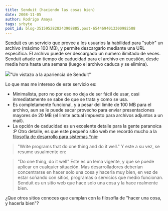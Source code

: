 ```yaml
---
title: Senduit (haciendo las cosas bien)
date: 2008-11-05
author: Rodrigo Amaya
tags: srbyte
post_id: blog-3515952828243908885.post-6544694013300982508
---
```


[Senduit](http://www.senduit.com/) es un servicio que provee a los usuarios la habilidad para "subir" un archivo (máximo 100 MB), y permite descargarlo mediante una URL especifica. El archivo puede ser descargado un numero ilimitado de veces. Senduit añade un tiempo de caducidad para el archivo en cuestión, desde media hora hasta una semana (luego el archivo caduca y se elimina).

[![](http://2.bp.blogspot.com/_ayvorITawE4/SRGp4uokntI/AAAAAAAABZw/Nce1UpzcpoA/s320/senduit.png)](http://2.bp.blogspot.com/_ayvorITawE4/SRGp4uokntI/AAAAAAAABZw/Nce1UpzcpoA/s1600-h/senduit.png)"Un vistazo a la apariencia de Senduit"

Lo que mas me intereso de este servicio es:

- Minimalista, pero no por eso no deja de ser fácil de usar, casi inmediatamente se sabe de que se trata y como se usa.
- Es completamente funcional, y a pesar del limite de 100 MB para el archivo, aun se le puede sacar provecho para enviar presentaciones mayores de 20 MB (el limite actual impuesto para archivos adjuntos a un mail).
- La opción de caducidad es un excelente detalle para la gente paranoica :P
Otro detalle, es que este pequeño sitio web me recordó mucho a la [filosofía de desarrollo para sistemas *nix](http://en.wikipedia.org/wiki/Unix_philosophy):

> "Write programs that do one thing and do it well."
Y este a su vez, se resume usualmente en:

> "Do one
> thing, do it well"
Este es un lema vigente, y que se puede aplicar en cualquier situación. Mas desarrolladores deberían concentrarse en hacer solo una cosa y hacerla muy bien, en vez de estar soñando con sitios, programas o servicios que medio funcionan. Senduit es un sitio web que hace solo una cosa y la hace realmente bien.

¿Que otros sitios conoces que cumplan con la filosofía de "hacer una cosa, y hacerla bien"?